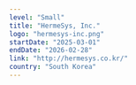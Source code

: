 ```yaml
---
level: "Small"
title: "HermeSys, Inc."
logo: "hermesys-inc.png"
startDate: "2025-03-01"
endDate: "2026-02-28"
link: "http://hermesys.co.kr/"
country: "South Korea"
---
```

